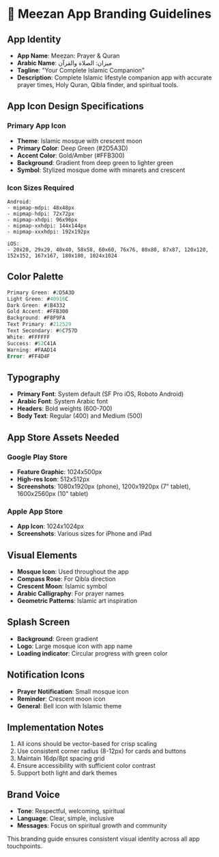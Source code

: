 # 🕌 Meezan App Branding Guidelines

## App Identity
- **App Name**: Meezan: Prayer & Quran
- **Arabic Name**: ميزان: الصلاة والقرآن
- **Tagline**: "Your Complete Islamic Companion"
- **Description**: Complete Islamic lifestyle companion app with accurate prayer times, Holy Quran, Qibla finder, and spiritual tools.

## App Icon Design Specifications

### Primary App Icon
- **Theme**: Islamic mosque with crescent moon
- **Primary Color**: Deep Green (#2D5A3D)
- **Accent Color**: Gold/Amber (#FFB300)
- **Background**: Gradient from deep green to lighter green
- **Symbol**: Stylized mosque dome with minarets and crescent

### Icon Sizes Required
```
Android:
- mipmap-mdpi: 48x48px
- mipmap-hdpi: 72x72px  
- mipmap-xhdpi: 96x96px
- mipmap-xxhdpi: 144x144px
- mipmap-xxxhdpi: 192x192px

iOS:
- 20x20, 29x29, 40x40, 58x58, 60x60, 76x76, 80x80, 87x87, 120x120, 152x152, 167x167, 180x180, 1024x1024
```

## Color Palette
```dart
Primary Green: #2D5A3D
Light Green: #40916C  
Dark Green: #1B4332
Gold Accent: #FFB300
Background: #F8F9FA
Text Primary: #212529
Text Secondary: #6C757D
White: #FFFFFF
Success: #52C41A
Warning: #FAAD14
Error: #FF4D4F
```

## Typography
- **Primary Font**: System default (SF Pro iOS, Roboto Android)
- **Arabic Font**: System Arabic font
- **Headers**: Bold weights (600-700)
- **Body Text**: Regular (400) and Medium (500)

## App Store Assets Needed

### Google Play Store
- **Feature Graphic**: 1024x500px
- **High-res Icon**: 512x512px
- **Screenshots**: 1080x1920px (phone), 1200x1920px (7" tablet), 1600x2560px (10" tablet)

### Apple App Store  
- **App Icon**: 1024x1024px
- **Screenshots**: Various sizes for iPhone and iPad

## Visual Elements
- **Mosque Icon**: Used throughout the app
- **Compass Rose**: For Qibla direction
- **Crescent Moon**: Islamic symbol
- **Arabic Calligraphy**: For prayer names
- **Geometric Patterns**: Islamic art inspiration

## Splash Screen
- **Background**: Green gradient
- **Logo**: Large mosque icon with app name
- **Loading indicator**: Circular progress with green color

## Notification Icons
- **Prayer Notification**: Small mosque icon
- **Reminder**: Crescent moon icon
- **General**: Bell icon with Islamic theme

## Implementation Notes
1. All icons should be vector-based for crisp scaling
2. Use consistent corner radius (8-12px) for cards and buttons
3. Maintain 16dp/8pt spacing grid
4. Ensure accessibility with sufficient color contrast
5. Support both light and dark themes

## Brand Voice
- **Tone**: Respectful, welcoming, spiritual
- **Language**: Clear, simple, inclusive
- **Messages**: Focus on spiritual growth and community

This branding guide ensures consistent visual identity across all app touchpoints.